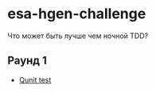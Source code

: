 esa-hgen-challenge
==================
Что может быть лучше чем ночной TDD? 

Раунд 1
------------
* [Qunit test](http://hgenru.github.io/esa-hgen-challenge/round-1/test.html)